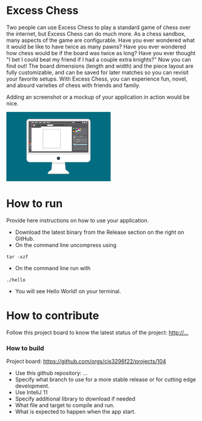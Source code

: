 # Excess Chess
Two people can use Excess Chess to play a standard game of chess over the internet, but Excess Chess can do much more. As a chess sandbox, many aspects of the game are configurable. Have you ever wondered what it would be like to have twice as many pawns? Have you ever wondered how chess would be if the board was twice as long? Have you ever thought "I bet I could beat my friend if I had a couple extra knights?" Now you can find out! The board dimensions (length and width) and the piece layout are fully customizable, and can be saved for later matches so you can revisit your favorite setups. With Excess Chess, you can experience fun, novel, and absurd varieties of chess with friends and family.

Adding an screenshot or a mockup of your application in action would be nice.  

![This is a screenshot.](images.png)
# How to run
Provide here instructions on how to use your application.   
- Download the latest binary from the Release section on the right on GitHub.  
- On the command line uncompress using
```
tar -xzf  
```
- On the command line run with
```
./hello
```
- You will see Hello World! on your terminal. 

# How to contribute
Follow this project board to know the latest status of the project: [http://...]([http://...])  

### How to build
Project board: https://github.com/orgs/cis3296f22/projects/104
- Use this github repository: ... 
- Specify what branch to use for a more stable release or for cutting edge development.  
- Use InteliJ 11
- Specify additional library to download if needed 
- What file and target to compile and run. 
- What is expected to happen when the app start. 
